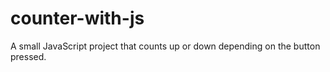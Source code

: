 # counter-with-js
A small JavaScript project that counts up or down depending on the button pressed.
